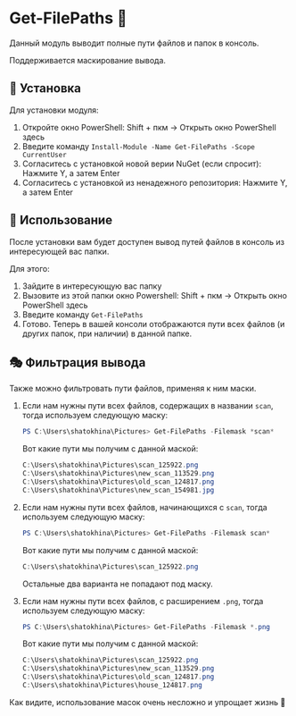 # Get-FilePaths 🏁

Данный модуль выводит полные пути файлов и папок в консоль.

Поддерживается маскирование вывода.

## 🔽 Установка

Для установки модуля:
1. Откройте окно PowerShell: Shift + пкм → Открыть окно PowerShell здесь
2. Введите команду `Install-Module -Name Get-FilePaths -Scope CurrentUser`
3. Согласитесь с установкой новой верии NuGet (если спросит):
    Нажмите Y, а затем Enter
4. Согласитесь с установкой из ненадежного репозитория:
    Нажмите Y, а затем Enter


## 📂 Использование

После установки вам будет доступен вывод путей файлов в консоль из интересующей вас папки.

Для этого:
1. Зайдите в интересующую вас папку
2. Вызовите из этой папки окно Powershell: Shift + пкм → Открыть окно PowerShell здесь
3. Введите команду `Get-FilePaths`
4. Готово. Теперь в вашей консоли отображаются пути всех файлов (и других папок, при наличии) в данной папке.

## 🎭 Фильтрация вывода

Также можно фильтровать пути файлов, применяя к ним маски. 

1. Если нам нужны пути всех файлов, содержащих в названии `scan`, тогда используем следующую маску:
    ```powershell
    PS C:\Users\shatokhina\Pictures> Get-FilePaths -Filemask *scan*
    ```
    Вот какие пути мы получим с данной маской:
    ```powershell
    C:\Users\shatokhina\Pictures\scan_125922.png
    C:\Users\shatokhina\Pictures\new_scan_113529.png
    C:\Users\shatokhina\Pictures\old_scan_124817.png
    C:\Users\shatokhina\Pictures\new_scan_154981.jpg
    ```
2. Если нам нужны пути всех файлов, начинающихся с `scan`, тогда используем следующую маску:
    ```powershell
    PS C:\Users\shatokhina\Pictures> Get-FilePaths -Filemask scan*
    ```
    Вот какие пути мы получим с данной маской:
    ```powershell
    C:\Users\shatokhina\Pictures\scan_125922.png
    ```
    Остальные два варианта не попадают под маску.

3. Если нам нужны пути всех файлов, с расширением `.png`, тогда используем следующую маску:
    ```powershell
    PS C:\Users\shatokhina\Pictures> Get-FilePaths -Filemask *.png
    ```
    Вот какие пути мы получим с данной маской:
    ```powershell
    C:\Users\shatokhina\Pictures\scan_125922.png
    C:\Users\shatokhina\Pictures\new_scan_113529.png
    C:\Users\shatokhina\Pictures\old_scan_124817.png
    C:\Users\shatokhina\Pictures\house_124817.png
    ```
    
Как видите, использование масок очень несложно и упрощает жизнь 🤩